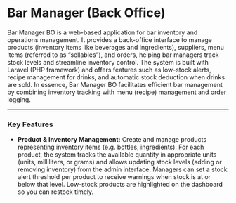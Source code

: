 # Bar Manager (Back Office)

Bar Manager BO is a web-based application for bar inventory and operations management. It provides a back-office interface to manage products (inventory items like beverages and ingredients), suppliers, menu items (referred to as “sellables”), and orders, helping bar managers track stock levels and streamline inventory control. The system is built with Laravel (PHP framework) and offers features such as low-stock alerts, recipe management for drinks, and automatic stock deduction when drinks are sold. In essence, Bar Manager BO facilitates efficient bar management by combining inventory tracking with menu (recipe) management and order logging.

***

### Key Features

- **Product & Inventory Management:** Create and manage products representing inventory items (e.g. bottles, ingredients). For each product, the system tracks the available quantity in appropriate units (units, milliliters, or grams) and allows updating stock levels (adding or removing inventory) from the admin interface. Managers can set a stock alert threshold per product to receive warnings when stock is at or below that level. Low-stock products are highlighted on the dashboard so you can restock timely.


